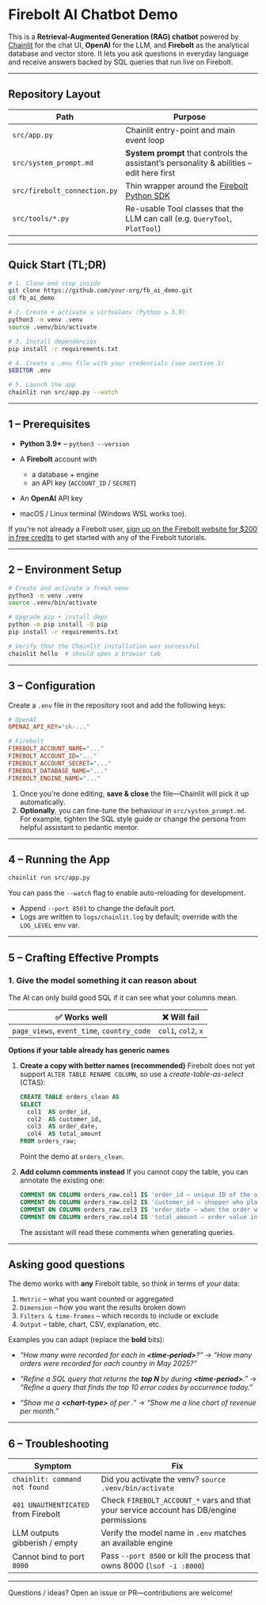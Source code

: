 # Firebolt AI Chatbot Demo

This is a **Retrieval-Augmented Generation (RAG) chatbot** powered by [Chainlit](https://docs.chainlit.io/) for the chat UI, **OpenAI** for the LLM, and **Firebolt** as the analytical database and vector store. It lets you ask questions in everyday language and receive answers backed by SQL queries that run live on Firebolt.

---

## Repository Layout

| Path                         | Purpose                                                                                       |
| ---------------------------- | --------------------------------------------------------------------------------------------- |
| `src/app.py`                 | Chainlit entry-point and main event loop                                                      |
| `src/system_prompt.md`       | **System prompt** that controls the assistant’s personality & abilities – edit here first |
| `src/firebolt_connection.py` | Thin wrapper around the [Firebolt Python SDK](https://pypi.org/project/firebolt-sdk/)         |
| `src/tools/*.py`             | Re-usable Tool classes that the LLM can call (e.g. `QueryTool`, `PlotTool`)                   |


---

## Quick Start (TL;DR)

```bash
# 1. Clone and step inside
git clone https://github.com/your-org/fb_ai_demo.git
cd fb_ai_demo

# 2. Create + activate a virtualenv (Python ≥ 3.9)
python3 -m venv .venv
source .venv/bin/activate

# 3. Install dependencies
pip install -r requirements.txt

# 4. Create a .env file with your credentials (see section 3)
$EDITOR .env

# 5. Launch the app
chainlit run src/app.py --watch
```

---

## 1 – Prerequisites

* **Python 3.9+** – `python3 --version`
* A **Firebolt** account with

  * a database + engine
  * an API key (`ACCOUNT_ID` / `SECRET`)
* An **OpenAI** API key
* macOS / Linux terminal (Windows WSL works too).


If you're not already a Firebolt user,
[sign up on the Firebolt website for $200 in free credits](https://go.firebolt.io/signup)
to get started with any of the Firebolt tutorials.


---

## 2 – Environment Setup

```bash
# Create and activate a fresh venv
python3 -m venv .venv
source .venv/bin/activate

# Upgrade pip + install deps
python -m pip install -U pip
pip install -r requirements.txt

# Verify that the Chainlit installation was successful
chainlit hello  # should open a browser tab
```

---

## 3 – Configuration

Create a `.env` file in the repository root and add the following keys:

```ini
# OpenAI
OPENAI_API_KEY="sk-..."

# Firebolt
FIREBOLT_ACCOUNT_NAME="..."
FIREBOLT_ACCOUNT_ID="..."
FIREBOLT_ACCOUNT_SECRET="..."
FIREBOLT_DATABASE_NAME="..."
FIREBOLT_ENGINE_NAME="..."
```

1. Once you're done editing, **save & close** the file—Chainlit will pick it up automatically.
2. **Optionally**, you can fine-tune the behaviour in `src/system_prompt.md`. For example, tighten the SQL style guide or change the persona from helpful assistant to pedantic mentor.


---

## 4 – Running the App

```bash
chainlit run src/app.py
```
You can pass the `--watch` flag to enable auto-reloading for development.

* Append `--port 8501` to change the default port.
* Logs are written to `logs/chainlit.log` by default; override with the `LOG_LEVEL` env var.

---


## 5 – Crafting Effective Prompts

### 1. Give the model something it can reason about

The AI can only build good SQL if it can see what your columns mean.

| ✅ Works well                               | ❌ Will fail         |
| ------------------------------------------ | ------------------- |
| `page_views`, `event_time`, `country_code` | `col1`, `col2`, `x` |

**Options if your table already has generic names**

1. **Create a copy with better names (recommended)**
   Firebolt does not yet support `ALTER TABLE RENAME COLUMN`, so use a *create-table-as-select* (CTAS):

   ```sql
   CREATE TABLE orders_clean AS
   SELECT
     col1  AS order_id,
     col2  AS customer_id,
     col3  AS order_date,
     col4  AS total_amount
   FROM orders_raw;
   ```

   Point the demo at `orders_clean`.

2. **Add column comments instead**
   If you cannot copy the table, you can annotate the existing one:

   ```sql
   COMMENT ON COLUMN orders_raw.col1 IS 'order_id – unique ID of the order';
   COMMENT ON COLUMN orders_raw.col2 IS 'customer_id – shopper who placed the order';
   COMMENT ON COLUMN orders_raw.col3 IS 'order_date – when the order was placed';
   COMMENT ON COLUMN orders_raw.col4 IS 'total_amount – order value in USD';
   ```

   The assistant will read these comments when generating queries.

---

## Asking good questions

The demo works with **any** Firebolt table, so think in terms of *your* data:

1. `Metric` – what you want counted or aggregated
2. `Dimension` – how you want the results broken down
3. `Filters & time‑frames` – which records to include or exclude
4. `Output` – table, chart, CSV, explanation, etc.

Examples you can adapt (replace the **bold** bits):

* *“How many **<metric>** were recorded for each **<dimension>** in **\<time‑period>**?”*
  → *“How many orders were recorded for each country in May 2025?”*

* *“Refine a SQL query that returns the **top N <dimension>** by **<metric>** during **\<time‑period>**.”*
  → *“Refine a query that finds the top 10 error codes by occurrence today.”*

* *“Show me a **\<chart‑type>** of **<metric>** per **<dimension>**.”*
  → *“Show me a line chart of revenue per month.”*
---


## 6 – Troubleshooting

| Symptom                             | Fix                                                                                     |
| ----------------------------------- | --------------------------------------------------------------------------------------- |
| `chainlit: command not found`       | Did you activate the venv? `source .venv/bin/activate`                                  |
| `401 UNAUTHENTICATED` from Firebolt | Check `FIREBOLT_ACCOUNT_*` vars and that your service account has DB/engine permissions |
| LLM outputs gibberish / empty       | Verify the model name in `.env` matches an available engine                             |
| Cannot bind to port `8000`          | Pass `--port 8500` or kill the process that owns 8000 (`lsof -i :8000`)                 |

---

Questions / ideas? Open an issue or PR—contributions are welcome!
